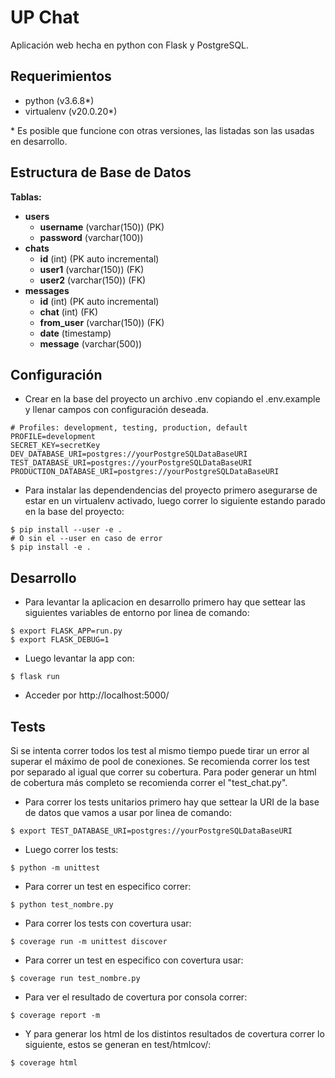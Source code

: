 # UP Chat
Aplicación web hecha en python con Flask y PostgreSQL.

## Requerimientos
- python (v3.6.8*)
- virtualenv (v20.0.20*)

\* Es posible que funcione con otras versiones, las listadas son las usadas en desarrollo.

## Estructura de Base de Datos
**Tablas:**
- **users**
    - **username** (varchar(150)) (PK)
    - **password** (varchar(100))
- **chats**
    - **id** (int) (PK auto incremental)
    - **user1** (varchar(150)) (FK)
    - **user2** (varchar(150)) (FK)
- **messages**
    - **id** (int) (PK auto incremental)
    - **chat** (int) (FK)
    - **from_user** (varchar(150)) (FK)
    - **date** (timestamp)
    - **message** (varchar(500))

## Configuración
- Crear en la base del proyecto un archivo .env copiando el .env.example y llenar campos con configuración 
deseada.
```
# Profiles: development, testing, production, default
PROFILE=development
SECRET_KEY=secretKey
DEV_DATABASE_URI=postgres://yourPostgreSQLDataBaseURI
TEST_DATABASE_URI=postgres://yourPostgreSQLDataBaseURI
PRODUCTION_DATABASE_URI=postgres://yourPostgreSQLDataBaseURI
```
- Para instalar las dependendencias del proyecto primero asegurarse de estar en un virtualenv activado, 
luego correr lo siguiente estando parado en la base del proyecto:
```
$ pip install --user -e .
# O sin el --user en caso de error
$ pip install -e .
```

## Desarrollo
- Para levantar la aplicacion en desarrollo primero hay que settear las siguientes variables de entorno por 
linea de comando:
```
$ export FLASK_APP=run.py
$ export FLASK_DEBUG=1
```
- Luego levantar la app con:
```
$ flask run
```
- Acceder por http://localhost:5000/

## Tests
Si se intenta correr todos los test al mismo tiempo puede tirar un error al superar el máximo de pool de conexiones. 
Se recomienda correr los test por separado al igual que correr su cobertura. Para poder generar un html de cobertura 
más completo se recomienda correr el "test_chat.py".
- Para correr los tests unitarios primero hay que settear la URI de la base de datos que vamos a usar por 
linea de comando:
```
$ export TEST_DATABASE_URI=postgres://yourPostgreSQLDataBaseURI
```
- Luego correr los tests:
```
$ python -m unittest
```
- Para correr un test en especifico correr:
```
$ python test_nombre.py
```
- Para correr los tests con covertura usar:
```
$ coverage run -m unittest discover
```
- Para correr un test en especifico con covertura usar:
```
$ coverage run test_nombre.py
```
- Para ver el resultado de covertura por consola correr:
```
$ coverage report -m
```
- Y para generar los html de los distintos resultados de covertura correr lo siguiente, estos se generan 
en test/htmlcov/:
```
$ coverage html
```